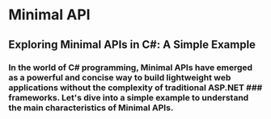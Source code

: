 # Minimal API

## Exploring Minimal APIs in C#: A Simple Example

### In the world of C# programming, Minimal APIs have emerged as a powerful and concise way to build lightweight web applications without the complexity of traditional ASP.NET ### frameworks. Let's dive into a simple example to understand the main characteristics of Minimal APIs.
